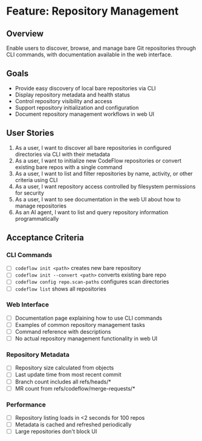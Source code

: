 # Feature: Repository Management

## Overview
Enable users to discover, browse, and manage bare Git repositories through CLI commands, with documentation available in the web interface.

## Goals
- Provide easy discovery of local bare repositories via CLI
- Display repository metadata and health status
- Control repository visibility and access
- Support repository initialization and configuration
- Document repository management workflows in web UI

## User Stories

1. As a user, I want to discover all bare repositories in configured directories via CLI with their metadata
2. As a user, I want to initialize new CodeFlow repositories or convert existing bare repos with a single command
3. As a user, I want to list and filter repositories by name, activity, or other criteria using CLI
4. As a user, I want repository access controlled by filesystem permissions for security
5. As a user, I want to see documentation in the web UI about how to manage repositories
6. As an AI agent, I want to list and query repository information programmatically

## Acceptance Criteria

### CLI Commands
- [ ] `codeflow init <path>` creates new bare repository
- [ ] `codeflow init --convert <path>` converts existing bare repo
- [ ] `codeflow config repo.scan-paths` configures scan directories
- [ ] `codeflow list` shows all repositories

### Web Interface
- [ ] Documentation page explaining how to use CLI commands
- [ ] Examples of common repository management tasks
- [ ] Command reference with descriptions
- [ ] No actual repository management functionality in web UI

### Repository Metadata
- [ ] Repository size calculated from objects
- [ ] Last update time from most recent commit
- [ ] Branch count includes all refs/heads/*
- [ ] MR count from refs/codeflow/merge-requests/*

### Performance
- [ ] Repository listing loads in <2 seconds for 100 repos
- [ ] Metadata is cached and refreshed periodically
- [ ] Large repositories don't block UI
